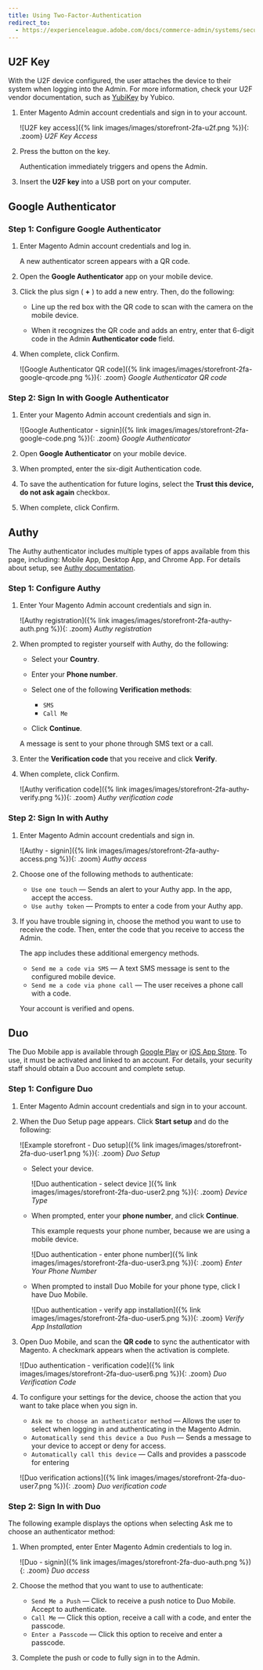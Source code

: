 ```yaml
---
title: Using Two-Factor-Authentication
redirect_to:
  - https://experienceleague.adobe.com/docs/commerce-admin/systems/security/2fa/security-two-factor-authentication-use.html
---
```


## U2F Key

With the U2F device configured, the user attaches the device to their system when logging into the Admin. For more information, check your U2F vendor documentation, such as [YubiKey][1] by Yubico.

1. Enter Magento Admin account credentials and sign in to your account.

    ![U2F key access]({% link images/images/storefront-2fa-u2f.png %}){: .zoom}
    _U2F Key Access_

1. Press the button on the key.

   Authentication immediately triggers and opens the Admin.

1. Insert the **U2F key** into a USB port on your computer.

## Google Authenticator

### Step 1: Configure Google Authenticator

1. Enter Magento Admin account credentials and log in.

    A new authenticator screen appears with a QR code.

1. Open the **Google Authenticator** app on your mobile device.

1. Click the plus sign ( **+** ) to add a new entry. Then, do the following:

   - Line up the red box with the QR code to scan with the camera on the mobile device.

   - When it recognizes the QR code and adds an entry, enter that 6-digit code in the Admin **Authenticator code** field.

1. When complete, click <span class="btn">Confirm</span>.

    ![Google Authenticator QR code]({% link images/images/storefront-2fa-google-qrcode.png %}){: .zoom}
    _Google Authenticator QR code_

### Step 2: Sign In with Google Authenticator

1. Enter your Magento Admin account credentials and sign in.

    ![Google Authenticator - signin]({% link images/images/storefront-2fa-google-code.png %}){: .zoom}
    _Google Authenticator_

1. Open **Google Authenticator** on your mobile device.

1. When prompted, enter the six-digit Authentication code.

1. To save the authentication for future logins, select the **Trust this device, do not ask again** checkbox.

1. When complete, click <span class="btn">Confirm</span>.

## Authy

The Authy authenticator includes multiple types of apps available from this page, including: Mobile App, Desktop App, and Chrome App. For details about setup, see [Authy documentation][2].

### Step 1: Configure Authy

1. Enter Your Magento Admin account credentials and sign in.

    ![Authy registration]({% link images/images/storefront-2fa-authy-auth.png %}){: .zoom}
    _Authy registration_

1. When prompted to register yourself with Authy, do the following:

   - Select your **Country**.

   - Enter your **Phone number**.

   - Select one of the following **Verification methods**:

      - `SMS`
      - `Call Me`

   - Click **Continue**.

    A message is sent to your phone through SMS text or a call.

1. Enter the **Verification code** that you receive and click **Verify**.

1. When complete, click <span class="btn">Confirm</span>.

    ![Authy verification code]({% link images/images/storefront-2fa-authy-verify.png %}){: .zoom}
    _Authy verification code_

### Step 2: Sign In with Authy

1. Enter Magento Admin account credentials and sign in.

    ![Authy - signin]({% link images/images/storefront-2fa-authy-access.png %}){: .zoom}
    _Authy access_

1. Choose one of the following methods to authenticate:

   - `Use one touch` — Sends an alert to your Authy app. In the app, accept the access.
   - `Use authy token` — Prompts to enter a code from your Authy app.

1. If you have trouble signing in, choose the method you want to use to receive the code. Then, enter the code that you receive to access the Admin.

   The app includes these additional emergency methods.

   - `Send me a code via SMS` — A text SMS message is sent to the configured mobile device.
   - `Send me a code via phone call` — The user receives a phone call with a code.

   Your account is verified and opens.

## Duo

The Duo Mobile app is available through [Google Play][3] or [iOS App Store][4]. To use, it must be activated and linked to an account. For details, your security staff should obtain a Duo account and complete setup.

### Step 1: Configure Duo

1. Enter Magento Admin account credentials and sign in to your account.

1. When the Duo Setup page appears. Click **Start setup** and do the following:

    ![Example storefront - Duo setup]({% link images/images/storefront-2fa-duo-user1.png %}){: .zoom}
    _Duo Setup_

   - Select your device.

        ![Duo authentication - select device ]({% link images/images/storefront-2fa-duo-user2.png %}){: .zoom}
        _Device Type_

   - When prompted, enter your **phone number**, and click **Continue**.

        This example requests your phone number, because we are using a mobile device.

        ![Duo authentication - enter phone number]({% link images/images/storefront-2fa-duo-user3.png %}){: .zoom}
        _Enter Your Phone Number_

   - When prompted to install Duo Mobile for your phone type, click <span class="btn">I have Duo Mobile</span>.

        ![Duo authentication - verify app installation]({% link images/images/storefront-2fa-duo-user5.png %}){: .zoom}
        _Verify App Installation_

1. Open Duo Mobile, and scan the **QR code** to sync the authenticator with Magento. A checkmark appears when the activation is complete.

    ![Duo authentication - verification code]({% link images/images/storefront-2fa-duo-user6.png %}){: .zoom}
    _Duo Verification Code_

1. To configure your settings for the device, choose the action that you want to take place when you sign in.

   - `Ask me to choose an authenticator method` — Allows the user to select when logging in and authenticating in the Magento Admin.
   - `Automatically send this device a Duo Push` — Sends a message to your device to accept or deny for access.
   - `Automatically call this device` — Calls and provides a passcode for entering

    ![Duo verification actions]({% link images/images/storefront-2fa-duo-user7.png %}){: .zoom}
    _Duo verification code_

### Step 2: Sign In with Duo

The following example displays the options when selecting Ask me to choose an authenticator method:

1. When prompted, enter Enter Magento Admin credentials to log in.

    ![Duo - signin]({% link images/images/storefront-2fa-duo-auth.png %}){: .zoom}
    _Duo access_

1. Choose the method that you want to use to authenticate:

   - `Send Me a Push` — Click to receive a push notice to Duo Mobile. Accept to authenticate.
   - `Call Me` — Click this option, receive a call with a code, and enter the passcode.
   - `Enter a Passcode` — Click this option to receive and enter a passcode.

1. Complete the push or code to fully sign in to the Admin.

[1]: https://support.yubico.com/support/solutions/articles/15000006417-getting-started-with-your-yubikey
[2]: https://authy.com/features/setup/
[3]: https://play.google.com/store/apps/details?id=com.duosecurity.duomobile&amp;hl=en_US
[4]: https://itunes.apple.com/us/app/duo-mobile/id422663827?mt=8
